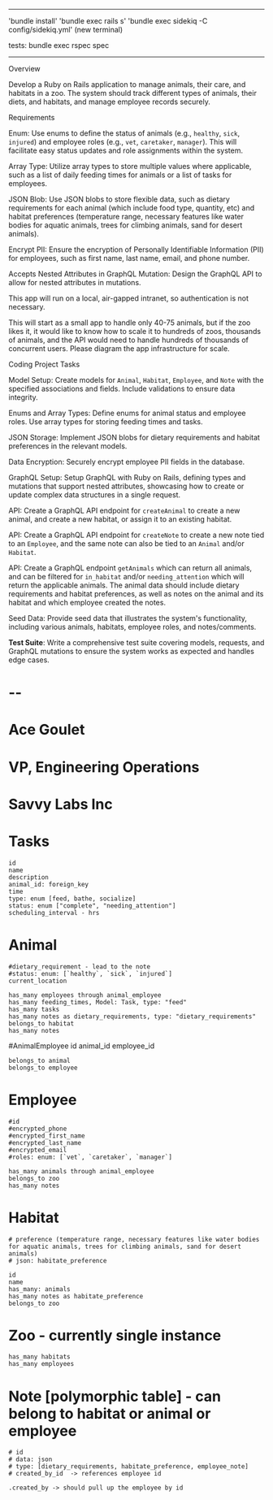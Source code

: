 
--------------
'bundle install'
'bundle exec rails s'
'bundle exec sidekiq -C config/sidekiq.yml' (new terminal)

tests:
bundle exec rspec spec


---------


Overview

Develop a Ruby on Rails application to manage animals, their care, and habitats in a zoo. The system should track different types of animals, their diets, and habitats, and manage employee records securely.


Requirements

Enum: Use enums to define the status of animals (e.g., `healthy`, `sick`, `injured`) and employee roles (e.g., `vet`, `caretaker`, `manager`). This will facilitate easy status updates and role assignments within the system.

Array Type: Utilize array types to store multiple values where applicable, such as a list of daily feeding times for animals or a list of tasks for employees.

JSON Blob: Use JSON blobs to store flexible data, such as dietary requirements for each animal (which include food type, quantity, etc) and habitat preferences (temperature range, necessary features like water bodies for aquatic animals, trees for climbing animals, sand for desert animals).

Encrypt PII: Ensure the encryption of Personally Identifiable Information (PII) for employees, such as first name, last name, email, and phone number. 

Accepts Nested Attributes in GraphQL Mutation: Design the GraphQL API to allow for nested attributes in mutations. 

This app will run on a local, air-gapped intranet, so authentication is not necessary.

This will start as a small app to handle only 40-75 animals, but if the zoo likes it, it would like to know how to scale it to hundreds of zoos, thousands of animals, and the API would need to handle hundreds of thousands of concurrent users. Please diagram the app infrastructure for scale.

Coding Project Tasks

Model Setup: Create models for `Animal`, `Habitat`, `Employee`, and `Note` with the specified associations and fields. Include validations to ensure data integrity.

Enums and Array Types: Define enums for animal status and employee roles. Use array types for storing feeding times and tasks.

JSON Storage: Implement JSON blobs for dietary requirements and habitat preferences in the relevant models.

Data Encryption: Securely encrypt employee PII fields in the database.

GraphQL Setup: Setup GraphQL with Ruby on Rails, defining types and mutations that support nested attributes, showcasing how to create or update complex data structures in a single request.

API: Create a GraphQL API endpoint for `createAnimal` to create a new animal, and create a new habitat, or assign it to an existing habitat. 

API: Create a GraphQL API endpoint for `createNote` to create a new note tied to an `Employee`, and the same note can also be tied to an `Animal` and/or `Habitat`.

API: Create a GraphQL endpoint `getAnimals` which can return all animals, and can be filtered for `in_habitat` and/or `needing_attention` which will return the applicable animals. The animal data should include dietary requirements and habitat preferences, as well as notes on the animal and its habitat and which employee created the notes.

Seed Data: Provide seed data that illustrates the system's functionality, including various animals, habitats, employee roles, and notes/comments.

 **Test Suite**: Write a comprehensive test suite covering models, requests, and GraphQL mutations to ensure the system works as expected and handles edge cases.


# --
# Ace Goulet
# VP, Engineering Operations

# Savvy Labs Inc


# Tasks
    id
    name
    description
    animal_id: foreign_key
    time
    type: enum [feed, bathe, socialize]
    status: enum ["complete", "needing_attention"]
    scheduling_interval - hrs 

# Animal
    #dietary_requirement - lead to the note
    #status: enum: [`healthy`, `sick`, `injured`]
    current_location

    has_many employees through animal_employee
    has_many feeding_times, Model: Task, type: "feed"
    has_many tasks
    has_many notes as dietary_requirements, type: "dietary_requirements"
    belongs_to habitat
    has_many notes



#AnimalEmployee
    id
    animal_id
    employee_id

    belongs_to animal
    belongs_to employee

# Employee
    #id
    #encrypted_phone
    #encrypted_first_name
    #encrypted_last_name
    #encrypted_email
    #roles: enum: [`vet`, `caretaker`, `manager`]

    has_many animals through animal_employee
    belongs_to zoo
    has_many notes


# Habitat
    # preference (temperature range, necessary features like water bodies for aquatic animals, trees for climbing animals, sand for desert animals)
    # json: habitate_preference 

    id
    name
    has_many: animals
    has_many notes as habitate_preference
    belongs_to zoo
    

# Zoo - currently single instance
    has_many habitats
    has_many employees

# Note [polymorphic table] - can belong to habitat or animal or employee
    # id
    # data: json
    # type: [dietary_requirements, habitate_preference, employee_note]
    # created_by_id  -> references employee id

    .created_by -> should pull up the employee by id
    
